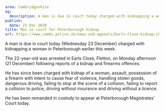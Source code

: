 ```yaml
area: Cambridgeshire
og:
  description: A man is due in court today charged with kidnapping a woman in Peterborough earlier this week.
publish:
  date: 23 Dec 2020
title: Man in court for Peterborough kidnap
url: https://www.cambs.police.uk/news-and-appeals/Earls-Close-kidnap-charges
```

A man is due in court today (Wednesday 23 December) charged with kidnapping a woman in Peterborough earlier this week.

The 22-year-old was arrested in Earls Close, Fletton, on Monday afternoon (21 December) following reports of a kidnap and firearms offences.

He has since been charged with kidnap of a woman, assault, possession of a firearm with intent to cause fear of violence, handling stolen goods, dangerous driving, failing to stop at the scene of a collision, failing to report a collision to police, driving without insurance and driving without a licence.

He has been remanded in custody to appear at Peterborough Magistrates' Court today.
